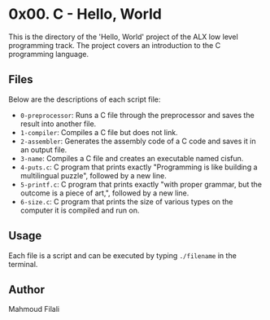 # 0x00. C - Hello, World

This is the directory of the 'Hello, World' project of the ALX low level programming track. The project covers an introduction to the C programming language.

## Files

Below are the descriptions of each script file:

- `0-preprocessor`: Runs a C file through the preprocessor and saves the result into another file.
- `1-compiler`: Compiles a C file but does not link.
- `2-assembler`: Generates the assembly code of a C code and saves it in an output file.
- `3-name`: Compiles a C file and creates an executable named cisfun.
- `4-puts.c`: C program that prints exactly "Programming is like building a multilingual puzzle", followed by a new line.
- `5-printf.c`: C program that prints exactly "with proper grammar, but the outcome is a piece of art,", followed by a new line.
- `6-size.c`: C program that prints the size of various types on the computer it is compiled and run on.

## Usage

Each file is a script and can be executed by typing `./filename` in the terminal.

## Author

Mahmoud Filali
